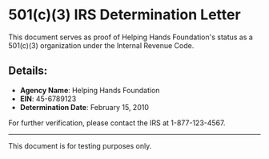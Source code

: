 # 501(c)(3) IRS Determination Letter

This document serves as proof of Helping Hands Foundation's status as a 501(c)(3) organization under the Internal Revenue Code.

## Details:
- **Agency Name**: Helping Hands Foundation
- **EIN**: 45-6789123
- **Determination Date**: February 15, 2010

For further verification, please contact the IRS at 1-877-123-4567.

---
This document is for testing purposes only.
